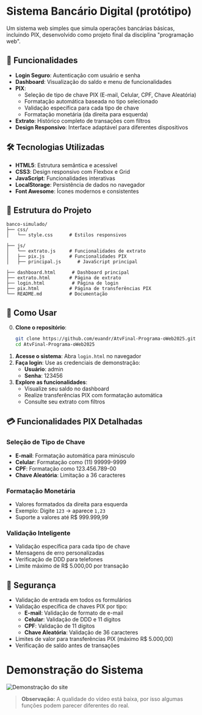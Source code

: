 # Sistema Bancário Digital (protótipo)

Um sistema web simples que simula operações bancárias básicas, incluindo PIX, desenvolvido como projeto final da disciplina "programação web".

## 🚀 Funcionalidades

- **Login Seguro**: Autenticação com usuário e senha
- **Dashboard**: Visualização do saldo e menu de funcionalidades
- **PIX**: 
  - Seleção de tipo de chave PIX (E-mail, Celular, CPF, Chave Aleatória)
  - Formatação automática baseada no tipo selecionado
  - Validação específica para cada tipo de chave
  - Formatação monetária (da direita para esquerda)
- **Extrato**: Histórico completo de transações com filtros
- **Design Responsivo**: Interface adaptável para diferentes dispositivos

## 🛠️ Tecnologias Utilizadas

- **HTML5**: Estrutura semântica e acessível
- **CSS3**: Design responsivo com Flexbox e Grid
- **JavaScript**: Funcionalidades interativas
- **LocalStorage**: Persistência de dados no navegador
- **Font Awesome**: Ícones modernos e consistentes

## 📁 Estrutura do Projeto

```
banco-simulado/
├── css/
│   └── style.css      # Estilos responsivos

├── js/
│   └── extrato.js     # Funcionalidades de extrato
│   ├── pix.js         # Funcionalidades PIX
│   ├── principal.js      # JavaScript principal

├── dashboard.html      # Dashboard principal
├── extrato.html       # Página de extrato
├── login.html          # Página de login
├── pix.html           # Página de transferências PIX
└── README.md          # Documentação
```

## 🚀 Como Usar
0. **Clone o repositório**:
   ```bash
   git clone https://github.com/euandr/AtvFinal-Programa-oWeb2025.git
   cd AtvFinal-Programa-oWeb2025

1. **Acesse o sistema**: Abra `login.html` no navegador
2. **Faça login**: Use as credenciais de demonstração:
   - **Usuário**: admin
   - **Senha**: 123456
3. **Explore as funcionalidades**:
   - Visualize seu saldo no dashboard
   - Realize transferências PIX com formatação automática
   - Consulte seu extrato com filtros

## 💳 Funcionalidades PIX Detalhadas

### **Seleção de Tipo de Chave**
- **E-mail**: Formatação automática para minúsculo
- **Celular**: Formatação como (11) 99999-9999
- **CPF**: Formatação como 123.456.789-00
- **Chave Aleatória**: Limitação a 36 caracteres

### **Formatação Monetária**
- Valores formatados da direita para esquerda
- Exemplo: Digite `123` → aparece `1,23`
- Suporte a valores até R$ 999.999,99

### **Validação Inteligente**
- Validação específica para cada tipo de chave
- Mensagens de erro personalizadas
- Verificação de DDD para telefones
- Limite máximo de R$ 5.000,00 por transação

## 🔐 Segurança

- Validação de entrada em todos os formulários
- Validação específica de chaves PIX por tipo:
  - **E-mail**: Validação de formato de e-mail
  - **Celular**: Validação de DDD e 11 dígitos
  - **CPF**: Validação de 11 dígitos
  - **Chave Aleatória**: Validação de 36 caracteres
- Limites de valor para transferências PIX (máximo R$ 5.000,00)
- Verificação de saldo antes de transações

# Demonstração do Sistema

![Demonstração do site](https://github.com/euandr/euandr/blob/main/arquivosEscola/atvfinalPW.gif?raw=true)

> **Observação:** A qualidade do vídeo está baixa, por isso algumas funções podem parecer diferentes do real.
